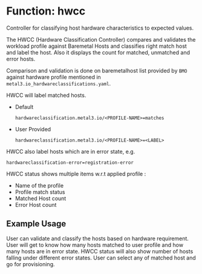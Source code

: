 # Function: hwcc

Controller for classifying host hardware characteristics to expected values.

The HWCC (Hardware Classification Controller) compares and validates the
workload profile against Baremetal Hosts and classifies right match host
and label the host. Also it displays the count for matched, unmatched
and error hosts.

Comparison and validation is done on baremetalhost list provided by `BMO`
against hardware profile mentioned in
`metal3.io_hardwareclassifications.yaml`.

HWCC will label matched hosts.
 * Default

   `hardwareclassification.metal3.io/<PROFILE-NAME>=matches`
 * User Provided

   `hardwareclassification.metal3.io/<PROFILE-NAME>=<LABEL>`

HWCC also label hosts which are in error state, e.g.

`hardwareclassification-error=registration-error`

HWCC status shows multiple items w.r.t applied profile :
 * Name of the profile
 * Profile match status
 * Matched Host count
 * Error Host count

## Example Usage

User can validate and classify the hosts based on hardware requirement.
User will get to know how many hosts matched to user profile and
how many hosts are in error state. HWCC status will also show number of hosts
falling under different error states.
User can select any of matched host and go for provisioning.

